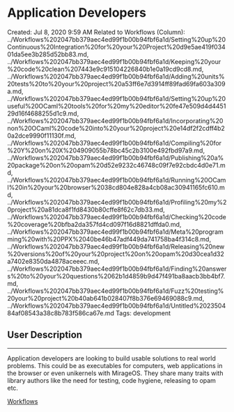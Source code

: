 # Application Developers

Created: Jul 8, 2020 9:59 AM
Related to Workflows (Column): ../Workflows%202047bb379aec4ed99f1b00b94fbf6a1d/Setting%20up%20Continuous%20Integration%20for%20your%20Project%20d9e5ae419f03401da5ee3b285d52bb83.md, ../Workflows%202047bb379aec4ed99f1b00b94fbf6a1d/Keeping%20your%20code%20clean%207443e9c915104226840b1e0a19cd9cd8.md, ../Workflows%202047bb379aec4ed99f1b00b94fbf6a1d/Adding%20units%20tests%20to%20your%20project%20a53ff6e7d3914ff89fad69fa603a309a.md, ../Workflows%202047bb379aec4ed99f1b00b94fbf6a1d/Setting%20up%20useful%20OCaml%20tools%20for%20my%20editor%20fe47e509d4d445129d16f4688255d1c9.md, ../Workflows%202047bb379aec4ed99f1b00b94fbf6a1d/Incorporating%20non%20OCaml%20code%20into%20your%20project%20e14df2f2cdff4b20a2dce9990f11130f.md, ../Workflows%202047bb379aec4ed99f1b00b94fbf6a1d/Compiling%20for%20Y%20on%20X%204909055b78bc45c2b3100e492fbd97a9.md, ../Workflows%202047bb379aec4ed99f1b00b94fbf6a1d/Publishing%20a%20package%20on%20opam%20d52e9232c46748c09f7e92cbdc4d0e71.md, ../Workflows%202047bb379aec4ed99f1b00b94fbf6a1d/Running%20OCaml%20in%20your%20browser%2038cd804e828a4cb08ac30941165fc610.md, ../Workflows%202047bb379aec4ed99f1b00b94fbf6a1d/Profiling%20my%20project%20a81dca8f1fd8430b80cffe8f62c7db33.md, ../Workflows%202047bb379aec4ed99f1b00b94fbf6a1d/Checking%20code%20coverage%20bfba2da357fd4cd097f16d8821dffda0.md, ../Workflows%202047bb379aec4ed99f1b00b94fbf6a1d/Meta%20programming%20with%20PPX%2040be46b47adf449da741758ba4f314c8.md, ../Workflows%202047bb379aec4ed99f1b00b94fbf6a1d/Releasing%20new%20versions%20of%20your%20project%20on%20opam%20d30cea1d32a7402e8350da4878aceeec.md, ../Workflows%202047bb379aec4ed99f1b00b94fbf6a1d/Finding%20answers%20to%20your%20questions%2062b1d4859b9d47f491ba8aacb3bb4bf7.md, ../Workflows%202047bb379aec4ed99f1b00b94fbf6a1d/Fuzz%20testing%20your%20project%20b40ab641b028407f8b376e69469088c9.md, ../Workflows%202047bb379aec4ed99f1b00b94fbf6a1d/Untitled%202350484af08543a38c8b783f586ca67e.md
Tags: development

## User Description

---

Application developers are looking to build usable solutions to real world problems. This could be as executables for computers, web applications in the browser or even unikernels with MirageOS. They share many traits with library authors like the need for testing, code hygiene, releasing to opam etc. 

[Workflows](Application%20Developers%205158b951046948ae8080c5faae4c5485/Workflows%201d5464062beb4c68bee1b494fb35ea7e.csv)